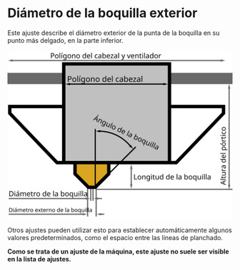 Diámetro de la boquilla exterior
====
Este ajuste describe el diámetro exterior de la punta de la boquilla en su punto más delgado, en la parte inferior.

![Dimensiones del cabezal de impresión](../images/head_dimensions.svg)

Otros ajustes pueden utilizar esto para establecer automáticamente algunos valores predeterminados, como el espacio entre las líneas de planchado.

**Como se trata de un ajuste de la máquina, este ajuste no suele ser visible en la lista de ajustes.**